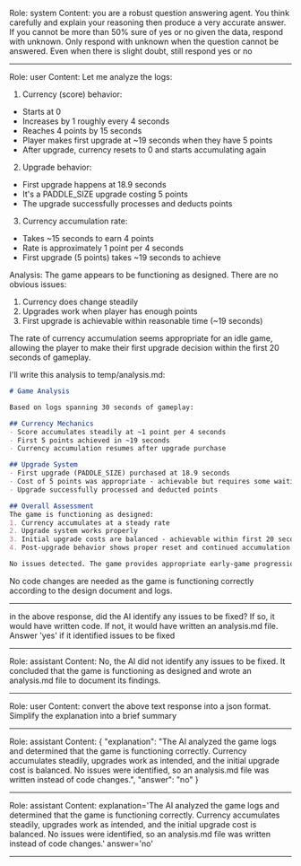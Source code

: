 Role: system
Content: you are a robust question answering agent. You think carefully and explain your reasoning then produce a very accurate answer. If you cannot be more than 50% sure of yes or no given the data, respond with unknown. Only respond with unknown when the question cannot be answered. Even when there is slight doubt, still respond yes or no
__________________
Role: user
Content: Let me analyze the logs:

1. Currency (score) behavior:
- Starts at 0
- Increases by 1 roughly every 4 seconds
- Reaches 4 points by 15 seconds
- Player makes first upgrade at ~19 seconds when they have 5 points
- After upgrade, currency resets to 0 and starts accumulating again

2. Upgrade behavior:
- First upgrade happens at 18.9 seconds
- It's a PADDLE_SIZE upgrade costing 5 points
- The upgrade successfully processes and deducts points

3. Currency accumulation rate:
- Takes ~15 seconds to earn 4 points
- Rate is approximately 1 point per 4 seconds
- First upgrade (5 points) takes ~19 seconds to achieve

Analysis:
The game appears to be functioning as designed. There are no obvious issues:
1. Currency does change steadily
2. Upgrades work when player has enough points
3. First upgrade is achievable within reasonable time (~19 seconds)

The rate of currency accumulation seems appropriate for an idle game, allowing the player to make their first upgrade decision within the first 20 seconds of gameplay.

I'll write this analysis to temp/analysis.md:

```markdown temp/analysis.md
# Game Analysis

Based on logs spanning 30 seconds of gameplay:

## Currency Mechanics
- Score accumulates steadily at ~1 point per 4 seconds
- First 5 points achieved in ~19 seconds
- Currency accumulation resumes after upgrade purchase

## Upgrade System
- First upgrade (PADDLE_SIZE) purchased at 18.9 seconds
- Cost of 5 points was appropriate - achievable but requires some waiting
- Upgrade successfully processed and deducted points

## Overall Assessment
The game is functioning as designed:
1. Currency accumulates at a steady rate
2. Upgrade system works properly
3. Initial upgrade costs are balanced - achievable within first 20 seconds
4. Post-upgrade behavior shows proper reset and continued accumulation

No issues detected. The game provides appropriate early-game progression and engagement.
```

No code changes are needed as the game is functioning correctly according to the design document and logs.

_____
in the above response, did the AI identify any issues to be fixed? If so, it would have written code. If not, it would have written an analysis.md file. Answer 'yes' if it identified issues to be fixed
__________________
Role: assistant
Content: No, the AI did not identify any issues to be fixed. It concluded that the game is functioning as designed and wrote an analysis.md file to document its findings.
__________________
Role: user
Content: convert the above text response into a json format. Simplify the explanation into a brief summary
__________________
Role: assistant
Content: {
  "explanation": "The AI analyzed the game logs and determined that the game is functioning correctly. Currency accumulates steadily, upgrades work as intended, and the initial upgrade cost is balanced. No issues were identified, so an analysis.md file was written instead of code changes.",
  "answer": "no"
}
__________________
Role: assistant
Content: explanation='The AI analyzed the game logs and determined that the game is functioning correctly. Currency accumulates steadily, upgrades work as intended, and the initial upgrade cost is balanced. No issues were identified, so an analysis.md file was written instead of code changes.' answer='no'
__________________
